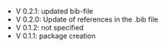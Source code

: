 - V 0.2.1: updated bib-file
- V 0.2.0: Update of references in the .bib file
- V 0.1.2: not specified
- V 0.1.1: package creation
